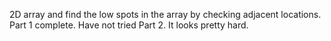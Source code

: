 2D array and find the low spots in the array by checking adjacent locations. Part 1 complete. Have not tried Part 2. It looks pretty hard.

